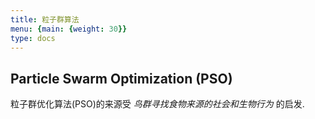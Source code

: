 ```yaml
---
title: 粒子群算法
menu: {main: {weight: 30}}
type: docs
---
```


## Particle Swarm Optimization (PSO)

粒子群优化算法(PSO)的来源受 *鸟群寻找食物来源的社会和生物行为* 的启发. 